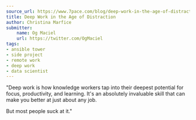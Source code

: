 ```yaml
---
source_url: https://www.7pace.com/blog/deep-work-in-the-age-of-distraction
title: Deep Work in the Age of Distraction
author: Christina Marfice
submitter:
    name: Og Maciel
    url: https://twitter.com/OgMaciel
tags:
- ansible tower
- side project
- remote work
- deep work
- data scientist
---
```


"Deep work is how knowledge workers tap into their deepest potential for focus, productivity, and learning. It's an absolutely invaluable skill that can make you better at just about any job.

But most people suck at it." 
